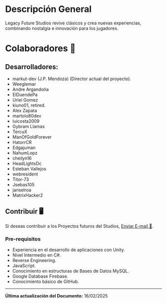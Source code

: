 # Descripción General
Legacy Future Studios revive clásicos y crea nuevas experiencias, combinando nostalgia e innovación para los jugadores.

# Colaboradores 👤
## Desarrolladores:
* markut-dev (J.P. Mendoza) (Director actual del proyecto).
* Weeglemar
* Andre Argandoña
* ElDuendePa
* Uriel Gomez
* kiuno01, retired.
* Alex Zapata
* martolo80dev
* luicosta2009
* Gybram Llamas
* TercuX
* ManOfGoldForever
* HatorrCR
* Edgajuman
* NahumLopz
* cheilyn16
* HeadLightsDc
* Esteban Vallejos
* webresident
* Titor-73
* Jsebas105
* janselroa
* MatrixHacker2

## Contribuir 🖥️

Si deseas contribuir a los Proyectos futuros del Studios, [Enviar E-mail 📧](mailto:email@example.com).

### Pre-requisitos

- Experiencia en el desarrollo de aplicaciones con Unity.
- Nivel Intermedio en C#.
- Reverse Engineering.
- JavaScript.
- Conocimiento en estructuras de Bases de Datos MySQL.
- Google Database Firebase.
- Conocimiento básico de GitHub.

---

**Última actualización del Documento:** 16/02/2025
